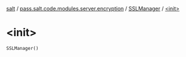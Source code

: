 [salt](../../index.md) / [pass.salt.code.modules.server.encryption](../index.md) / [SSLManager](index.md) / [&lt;init&gt;](./-init-.md)

# &lt;init&gt;

`SSLManager()`